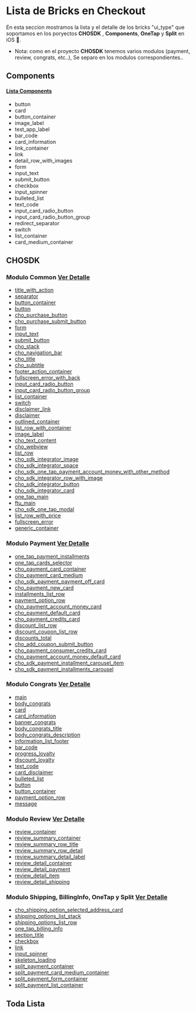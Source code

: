 # Lista de Bricks en Checkout

En esta seccion mostramos la lista y el detalle de los bricks "ui_type" que soportamos en los poryectos **CHOSDK** , **Components**, **OneTap** y **Split** en iOS 🍎.

* Nota: como en el proyecto **CHOSDK** tenemos varios modulos (payment, review, congrats, etc..), Se separo en los modulos correspondientes..

## Components

####  [Lista Components](componentsBrick.md)

- button
- card
- button_container
- image_label
- test_app_label 
- bar_code 
- card_information 
- link_container 
- link 
- detail_row_with_images 
- form 
- input_text 
- submit_button 
- checkbox 
- input_spinner 
- bulleted_list 
- text_code 
- input_card_radio_button 
- input_card_radio_button_group 
- redirect_separator
- switch 
- list_container 
- card_medium_container 

## CHOSDK 

### Modulo Common [Ver Detalle](BricksCommon.md)

- [title_with_action]()
- [separator](#separator)
- [button_container](#button_container)
- [button](#button)
- [cho_purchase_button](#cho_purchase_button)
- [cho_purchase_submit_button](#cho_purchase_submit_button)
- [form](#form)
- [input_text](#input_text)
- [submit_button](#submit_button)
- [cho_stack](#cho_stack)
- [cho_navigation_bar](#cho_navigation_bar)
- [cho_title](#cho_title)
- [cho_subtitle](#cho_subtitle)
- [footer_action_container](#footer_action_container)
- [fullscreen_error_with_back](#fullscreen_error_with_back)
- [input_card_radio_button](#input_card_radio_button)
- [input_card_radio_button_group](#input_card_radio_button_group)
- [list_container](#list_container)
- [switch](#switch)
- [disclaimer_link](#disclaimer_link)
- [disclaimer](#disclaimer)
- [outlined_container](#outlined_container)
- [list_row_with_container](#list_row_with_container)
- [image_label](#image_label)
- [cho_text_content](#cho_text_content)
- [cho_webview](#cho_webview)
- [list_row](#list_row)
- [cho_sdk_integrator_image](#cho_sdk_integrator_image)
- [cho_sdk_integrator_space](#cho_sdk_integrator_space)
- [cho_sdk_one_tap_payment_account_money_with_other_method](#cho_sdk_one_tap_payment_account_money_with_other_method)
- [cho_sdk_integrator_row_with_image](#cho_sdk_integrator_row_with_image)
- [cho_sdk_integrator_button](#cho_sdk_integrator_button)
- [cho_sdk_integrator_card](#cho_sdk_integrator_card)
- [one_tap_main](#one_tap_main)
- [ftu_main](#ftu_main)
- [cho_sdk_one_tap_modal](#cho_sdk_one_tap_modal)
- [list_row_with_price](#list_row_with_price)
- [fullscreen_error](#fullscreen_error)
- [generic_container](#generic_container)

### Modulo Payment [Ver Detalle](payment.md)

- [one_tap_payment_installments](#one_tap_payment_installments)
- [one_tap_cards_selector](#one_tap_cards_selector)
- [cho_payment_card_container](#cho_payment_card_container)
- [cho_payment_card_medium](#cho_payment_card_medium)
- [cho_sdk_payment_payment_off_card](#cho_sdk_payment_payment_off_card)
- [cho_payment_new_card](#cho_payment_new_card)
- [installments_list_row](#installments_list_row)
- [payment_option_row](#payment_option_row)
- [cho_payment_account_money_card](#cho_payment_account_money_card)
- [cho_payment_default_card](#cho_payment_default_card)
- [cho_payment_credits_card](#cho_payment_credits_card)
- [discount_list_row](#discount_list_row)
- [discount_coupon_list_row](#discount_coupon_list_row)
- [discounts_total](#discounts_total)
- [cho_add_coupon_submit_button](#cho_add_coupon_submit_button)
- [cho_payment_consumer_credits_card](#cho_payment_consumer_credits_card)
- [cho_payment_account_money_default_card](#cho_payment_account_money_default_card)
- [cho_sdk_payment_installment_carousel_item](#cho_sdk_payment_installment_carousel_item)
- [cho_sdk_payment_installments_carousel](#cho_sdk_payment_installments_carousel)


### Modulo Congrats [Ver Detalle](Congrats.md)

- [main](#main)
- [body_congrats](#body_congrats)
- [card](#card)
- [card_information](#card_information)
- [banner_congrats](#banner_congrats)
- [body_congrats_title](#body_congrats_title)
- [body_congrats_description](#body_congrats_description)
- [information_list_footer](#information_list_footer)
- [bar_code](#bar_code)
- [progress_loyalty](#progress_loyalty)
- [discount_loyalty](#discount_loyalty)
- [text_code](#text_code)
- [card_disclaimer](#card_disclaimer)
- [bulleted_list](#bulleted_list)
- [button](#button)
- [button_container](#button_container)
- [payment_option_row](#payment_option_row)
- [message](#message)

### Modulo Review [Ver Detalle](Review.md)

- [review_container](#review_container)
- [review_summary_container](#review_summary_container)
- [review_summary_row_title](#review_summary_row_title)
- [review_summary_row_detail](#review_summary_row_detail)
- [review_summary_detail_label](#review_summary_detail_label)
- [review_detail_container](#review_detail_container)
- [review_detail_payment](#review_detail_payment)
- [review_detail_item](#review_detail_item)
- [review_detail_shipping](#review_detail_shipping)


### Modulo Shipping, BillingInfo, OneTap y Split [Ver Detalle](CHOSDK.MD)

- [cho_shipping_option_selected_address_card](#cho_shipping_option_selected_address_card)
- [shipping_options_list_stack](#shipping_options_list_stack)
- [shipping_options_list_row](#shipping_options_list_row)
- [one_tap_billing_info](#one_tap_billing_info)
- [section_title](#section_title)
- [checkbox](#checkbox)
- [link](#link)
- [input_spinner](#input_spinner)
- [skeleton_loading](#skeleton_loading)
- [split_payment_container](#split_payment_container)
- [split_payment_card_medium_container](#split_payment_card_medium_container)
- [split_payment_form_container](#split_payment_form_container)
- [split_payment_list_container](#split_payment_list_container)


## Toda Lista


